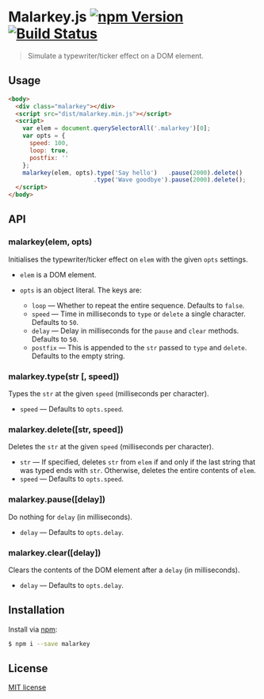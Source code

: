 # Malarkey.js [![npm Version](http://img.shields.io/npm/v/malarkey.svg?style=flat)](https://www.npmjs.org/package/malarkey) [![Build Status](https://img.shields.io/travis/yuanqing/malarkey.svg?style=flat)](https://travis-ci.org/yuanqing/malarkey)

> Simulate a typewriter/ticker effect on a DOM element.

## Usage

```html
<body>
  <div class="malarkey"></div>
  <script src="dist/malarkey.min.js"></script>
  <script>
    var elem = document.querySelectorAll('.malarkey')[0];
    var opts = {
      speed: 100,
      loop: true,
      postfix: ''
    };
    malarkey(elem, opts).type('Say hello')   .pause(2000).delete()
                        .type('Wave goodbye').pause(2000).delete();
  </script>
</body>
```

## API

### malarkey(elem, opts)

Initialises the typewriter/ticker effect on `elem` with the given `opts` settings.

- `elem` is a DOM element.

- `opts` is an object literal. The keys are:
  - `loop` &mdash; Whether to repeat the entire sequence. Defaults to `false`.
  - `speed` &mdash; Time in milliseconds to `type` or `delete` a single character. Defaults to `50`.
  - `delay` &mdash; Delay in milliseconds for the `pause` and `clear` methods. Defaults to `50`.
  - `postfix` &mdash; This is appended to the `str` passed to `type` and `delete`. Defaults to the empty string.

### malarkey.type(str [, speed])

Types the `str` at the given `speed` (milliseconds per character).

- `speed` &mdash; Defaults to `opts.speed`.

### malarkey.delete([str, speed])

Deletes the `str` at the given `speed` (milliseconds per character).

- `str` &mdash; If specified, deletes `str` from `elem` if and only if the last string that was typed ends with `str`. Otherwise, deletes the entire contents of `elem`.
- `speed` &mdash; Defaults to `opts.speed`.

### malarkey.pause([delay])

Do nothing for `delay` (in milliseconds).

- `delay` &mdash; Defaults to `opts.delay`.

### malarkey.clear([delay])

Clears the contents of the DOM element after a `delay` (in milliseconds).

- `delay` &mdash; Defaults to `opts.delay`.

## Installation

Install via [npm](https://www.npmjs.org/package/malarkey):

```bash
$ npm i --save malarkey
```

## License

[MIT license](https://github.com/yuanqing/malarkey/blob/master/LICENSE)
